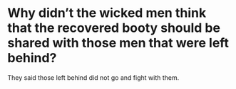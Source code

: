 # Why didn’t the wicked men think that the recovered booty should be shared with those men that were left behind?

They said those left behind did not go and fight with them.
